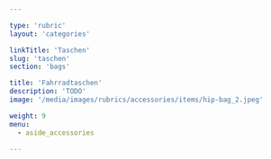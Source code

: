 ```yaml
---

type: 'rubric'
layout: 'categories'

linkTitle: 'Taschen'
slug: 'taschen'
section: 'bags'

title: 'Fahrradtaschen'
description: 'TODO'
image: '/media/images/rubrics/accessories/items/hip-bag_2.jpeg'

weight: 9
menu:
  - aside_accessories  

---
```

